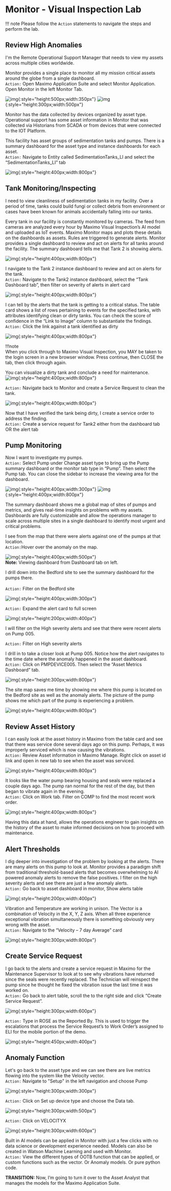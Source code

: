 # Monitor - Visual Inspection Lab

!!! note
    Please follow the `Action` statements to navigate the steps and perform the lab.

## Review High Anomalies

I'm the Remote Operational Support Manager that needs to view my assets across multiple cities worldwide.

Monitor provides a single place to monitor all my mission critical assets around the globe from a single dashboard.<br>
`Action:` Open Maximo Application Suite and select Monitor Application. Open Monitor in the left Monitor Tab.

![img](/img/mas_8.6/monitor1.png){:style="height:500px;width:350px"}
![img](/img/mas_8.6/monitor_ents.png){:style="height:300px;width:500px"}

Monitor has the data collected by devices organized by asset type.  Operational support has some asset information in Monitor that was collected via Historians from SCADA or from devices that were connected to the IOT Platform. 

This facility has asset groups of sedimentation tanks and pumps.  There is a summary dashboard for the asset type and instance dashboards for each asset.<br>
`Action:` Navigate to Entity called SedimentationTanks_LI and select the “SedimentationTanks_LI” tab 

![img](/img/mas_8.6/sedtanks1a.png){:style="height:400px;width:800px"}

## Tank Monitoring/Inspecting

I need to view cleanliness of sedimentation tanks in my facility. Over a period of time, tanks could build fungi or collect debris from environment or cases have been known for animals accidentally falling into our tanks.  

Every tank in our facility is constantly monitored by cameras. The feed from cameras are analyzed every hour by Maximo Visual Inspection’s AI model and uploaded as IoT events. Maximo Monitor maps and plots these details on the dashboards as assets. Rules are triggered to generate alerts.  Monitor provides a single dashboard to review and act on alerts for all tanks around the facility.  The summary dashboard tells me that Tank 2 is showing alerts.  

![img](/img/mas_8.6/sedtanks1.png){:style="height:400px;width:800px"}

I navigate to the Tank 2 instance dashboard to review and act on alerts for the tank.<br> 
`Action:` Navigate to the Tank2 instance dashboard, select the “Tank Dashboard tab”, then filter on severity of alerts in alert card 

![img](/img/mas_8.6/sedtanks3.png){:style="height:400px;width:800px"}

I can tell by the alerts that the tank is getting to a critical status.  The table card shows a list of rows pertaining to events for the specified tanks, with attributes identifying clean or dirty tanks.  You can check the score of confidence in the “Link to Image” column to substantiate the findings.<br> 
`Action:` Click the link against a tank identified as dirty 

![img](/img/mas_8.6/sedtanks4.png){:style="height:400px;width:800px"}

!!!note  
    When you click through to Maximo Visual Inspection, you MAY be taken to the login screen in a new browser window.  Press continue, then CLOSE the tab, then click through again.

You can visualize a dirty tank and conclude a need for maintenance. <br>
![img](/img/mas_8.6/sedtanks5.png){:style="height:400px;width:800px"}

`Action:` Navigate back to Monitor and create a Service Request to clean the tank. 

![img](/img/mas_8.6/sedtanks6.png){:style="height:400px;width:800px"}

Now that I have verified the tank being dirty, I create a service order to address the finding.<br>
`Action:` Create a service request for Tank2 either from the dashboard tab OR the alert tab 


## Pump Monitoring

Now I want to investigate my pumps.<br> 
`Action:` Select Pump under Change asset type to bring up the Pump summary dashboard or the monitor tab type in “Pump”.  Then select the Pump tab.  You can close the sidebar to increase the viewing area for the dashboard. 

![img](/img/mas_8.6/select_ent.png){:style="height:400px;width:300px"} 
![img](/img/mas_8.6/sum_dash.png){:style="height:400px;width:800px"}

The summary dashboard shows me a global map of sites of pumps and metrics, and gives real-time insights on problems with my assets.  Dashboards are fully customizable and allow the operations manager to scale across multiple sites in a single dashboard to identify most urgent and critical problems.<br>

I see from the map that there were alerts against one of the pumps at that location.<br>
`Action:`Hover over the anomaly on the map. 

![img](/img/mas_8.6/anom_d.png){:style="height:400px;width:500px"}
<br>
<b>Note:</b> Viewing dashboard from Dashboard tab on left.

I drill down into the Bedford site to see the summary dashboard for the pumps there.<br>  
`Action:` Filter on the Bedford site

![img](/img/mas_8.6/summ_controls.png){:style="height:400px;width:300px"}

`Action:` Expand the alert card to full screen

![img](/img/mas_8.6/7_days.png){:style="height:200px;width:400px"}

I will filter on the High severity alerts and see that there were recent alerts on Pump 005.

`Action:` Filter on High severity alerts

I drill in to take a closer look at Pump 005.  Notice how the alert navigates to the time date where the anomaly happened in the asset dashboard.<br>
`Action:` Click on PMPDEVICE005.  Then select the “Asset Metrics Dashboard” tab.

![img](/img/mas_8.6/alerts_pump.png){:style="height:300px;width:800px"}

The site map saves me time by showing me where this pump is located on the Bedford site as well as the anomaly alerts.  The picture of the pump shows me which part of the pump is experiencing a problem.

![img](/img/mas_8.6/site_map.png){:style="height:400px;width:800px"}

## Review Asset History

I can easily look at the asset history in Maximo from the table card and see that there was service done several days ago on this pump.  Perhaps, it was improperly serviced which is now causing the vibrations.<br>
`Action:` Review Asset information in Maximo Manage. Right click on asset id link and open in new tab to see when the asset was serviced.

![img](/img/mas_8.6/asset_link.png){:style="height:400px;width:800px"}

It looks like the water pump bearing housing and seals were replaced a couple days ago. The pump ran normal for the rest of the day, but then began to vibrate again in the evening.<br>
`Action:` Click on Work tab. Filter on COMP to find the most recent work order.

![img](/img/mas_8.6/comp_wo.png){:style="height:400px;width:800px"}

Having this data at hand, allows the operations engineer to gain insights on the history of the asset to make informed decisions on how to proceed with maintenance.  

## Alert Thresholds
I dig deeper into investigation of the problem by looking at the alerts.  There are many alerts on this pump to look at.  Monitor provides a paradigm shift from traditional threshold-based alerts that becomes overwhelming to AI powered anomaly alerts to remove the false positives.  I filter on the high severity alerts and see there are just a few anomaly alerts.<br>
`Action:` Go back to asset dashboard in monitor, Show alerts table

![img](/img/mas_8.6/severealerts.png){:style="height:200px;width:400px"}


Vibration and Temperature are working in unison.  The Vector is a combination of Velocity in the X, Y, Z axis.  When all three experience exceptional vibration simultaneously there is something obviously very wrong with the asset.<br>
`Action:` Navigate to the “Velocity – 7 day Average” card

![img](/img/mas_8.6/velocitycard.png){:style="height:300px;width:800px"}

## Create Service Request
I go back to the alerts and create a service request in Maximo for the Maintenance Supervisor to look at to see why vibrations have returned since the seals were recently replaced. The Technician will reinspect the pump since he thought he fixed the vibration issue the last time it was worked on. <br>
`Action:` Go back to alert table, scroll the to the right side and click “Create Service Request”.

![img](/img/mas_8.6/createSR.png){:style="height:300px;width:600px"}


`Action:`  Type in ROSE as the Reported By.   This is used to trigger the escalations that process the Service Request’s to Work Order’s assigned to ELI for the mobile portion of the demo.

![img](/img/mas_8.6/srlogistics.png){:style="height:450px;width:400px"}

## Anomaly Function
Let's go back to the asset type and we can see there are live metrics flowing into the system like the Velocity vector. <br>
`Action:` Navigate to "Setup" in the left navigation and choose Pump

![img](/img/mas_8.6/ootbF.png){:style="height:300px;width:300px"}

`Action:` Click on Set up device type and choose the Data tab.

![img](/img/mas_8.6/datatab1.png){:style="height:300px;width:500px"}

`Action:` Click on VELOCITYX

![img](/img/mas_8.6/datatab2.png){:style="height:300px;width:600px"}

Built in AI models can be applied in Monitor with just a few clicks with no data science or development experience needed.  Models can also be created in Watson Machine Learning and used with Monitor.<br>
`Action:` View the different types of OOTB function that can be applied, or custom functions such as the vector. Or Anomaly models. Or pure python code.

<b>TRANSITION:</b> Now, I’m going to turn it over to the Asset Analyst that manages the models for the Maximo Application Suite.


